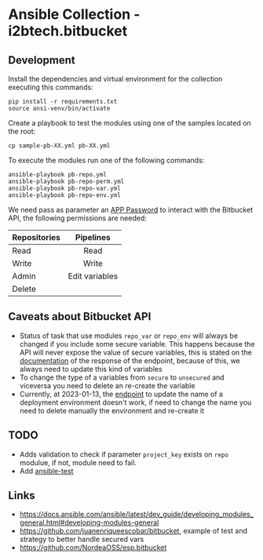 # Ansible Collection - i2btech.bitbucket

## Development

Install the dependencies and virtual environment for the collection executing this commands:
```
pip install -r requirements.txt
source ansi-venv/bin/activate
```

Create a playbook to test the modules using one of the samples located on the root:
```
cp sample-pb-XX.yml pb-XX.yml
```

To execute the modules run one of the following commands:
```
ansible-playbook pb-repo.yml
ansible-playbook pb-repo-perm.yml
ansible-playbook pb-repo-var.yml
ansible-playbook pb-repo-env.yml
```

We need pass as parameter an [APP Password](https://support.atlassian.com/bitbucket-cloud/docs/create-an-app-password/) to interact with the Bitbucket API, the following permissions are needed:

| Repositories  | Pipelines     |
| ------------- |:-------------:|
| Read          | Read          |
| Write         | Write         |
| Admin         | Edit variables|
| Delete        |               |

## Caveats about Bitbucket API

- Status of task that use modules `repo_var` or `repo_env` will always be changed if you include some secure variable. This happens because the API will never expose the value of secure variables, this is stated on the [documentation](https://developer.atlassian.com/cloud/bitbucket/rest/api-group-pipelines/#api-repositories-workspace-repo-slug-pipelines-config-variables-variable-uuid-get) of the response of the endpoint, because of this, we always need to update this kind of variables
- To change the type of a variables from `secure` to `unsecured` and viceversa you need to delete an re-create the variable
- Currently, at 2023-01-13, the [endpoint](https://developer.atlassian.com/cloud/bitbucket/rest/api-group-deployments/#api-repositories-workspace-repo-slug-environments-environment-uuid-changes-post) to update the name of a deployment environment doesn't work, if need to change the name you need to delete manually the environment and re-create it

## TODO

- Adds validation to check if parameter `project_key` exists on `repo` modulue, if not, module need to fail.
- Add [ansible-test](https://www.ansible.com/blog/introduction-to-ansible-test)

## Links

- https://docs.ansible.com/ansible/latest/dev_guide/developing_modules_general.html#developing-modules-general
- https://github.com/juanenriqueescobar/bitbucket, example of test and strategy to better handle secured vars
- https://github.com/NordeaOSS/esp.bitbucket
